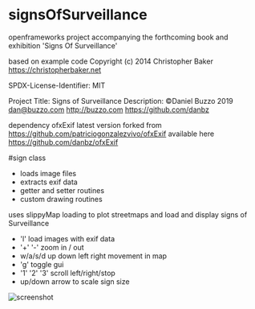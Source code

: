 # signsOfSurveillance
openframeworks project accompanying the forthcoming book and exhibition 'Signs Of Surveillance'


 based on example code Copyright (c) 2014 Christopher Baker <https://christopherbaker.net>

 SPDX-License-Identifier:    MIT

 Project Title: Signs of Surveillance
 Description:
 ©Daniel Buzzo 2019
 dan@buzzo.com
 http://buzzo.com
 https://github.com/danbz


dependency ofxExif
latest version forked from https://github.com/patriciogonzalezvivo/ofxExif available here https://github.com/danbz/ofxExif

#sign class
* loads image files
* extracts exif data
* getter and setter routines
* custom drawing routines

uses slippyMap loading to plot streetmaps and load and display signs of Surveillance

* 'l' load images with exif data
* '+' '-' zoom in / out
* w/a/s/d up down left right movement in map
* 'g' toggle gui
* '1' '2' '3' scroll left/right/stop
* up/down arrow to scale sign size

![screenshot](signsSlippyMap.png)
